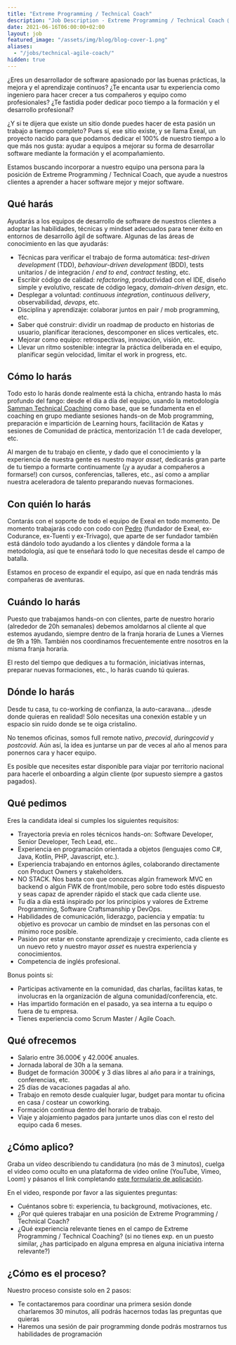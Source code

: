 ```yaml
---
title: "Extreme Programming / Technical Coach"
description: "Job Description - Extreme Programming / Technical Coach @ Exeal (100% remoto, 30h/w, €36−42K)"
date: 2021-06-16T06:00:00+02:00
layout: job
featured_image: "/assets/img/blog/blog-cover-1.png"
aliases:
  - "/jobs/technical-agile-coach/"
hidden: true
---
```


¿Eres un desarrollador de software apasionado por las buenas prácticas, la mejora y el aprendizaje continuos? ¿Te encanta usar tu experiencia como ingeniero para hacer crecer a tus compañeros y equipo como profesionales? ¿Te fastidia poder dedicar poco tiempo a la formación y el desarrollo profesional?

¿Y si te dijera que existe un sitio donde puedes hacer de esta pasión un trabajo a tiempo completo? Pues sí, ese sitio existe, y se llama Exeal, un proyecto nacido para que podamos dedicar el 100% de nuestro tiempo a lo que más nos gusta: ayudar a equipos a mejorar su forma de desarrollar software mediante la formación y el acompañamiento.

Estamos buscando incorporar a nuestro equipo una persona para la posición de Extreme Programming / Technical Coach, que ayude a nuestros clientes a aprender a hacer software mejor y mejor software.

## Qué harás

Ayudarás a los equipos de desarrollo de software de nuestros clientes a adoptar las habilidades, técnicas y mindset adecuados para tener éxito en entornos de desarrollo ágil de software. Algunas de las áreas de conocimiento en las que ayudarás:

- Técnicas para verificar el trabajo de forma automática: _test-driven development_ (TDD), _behaviour-driven development_ (BDD), tests unitarios / de integración / _end to end_, _contract testing_, etc.
- Escribir código de calidad: _refactoring_, productividad con el IDE, diseño simple y evolutivo, rescate de código legacy, _domain-driven design_, etc.
- Desplegar a voluntad: _continuous integration_, _continuous delivery_, observabilidad, _devops_, etc.
- Disciplina y aprendizaje: colaborar juntos en pair / mob programming, etc.
- Saber qué construir: dividir un roadmap de producto en historias de usuario, planificar iteraciones, descomponer en slices verticales, etc.
- Mejorar como equipo: retrospectivas, innovación, visión, etc.
- Llevar un ritmo sostenible: integrar la práctica deliberada en el equipo, planificar según velocidad, limitar el work in progress, etc.

## Cómo lo harás

Todo esto lo harás donde realmente está la chicha, entrando hasta lo más profundo del fango: desde el día a día del equipo, usando la metodología [Samman Technical Coaching](https://www.sammancoaching.org/) como base, que se fundamenta en el coaching en grupo mediante sesiones hands-on de Mob programming, preparación e impartición de Learning hours, facilitación de Katas y sesiones de Comunidad de práctica, mentorización 1:1 de cada developer, etc.

Al margen de tu trabajo en cliente, y dado que el conocimiento y la experiencia de nuestra gente es nuestro mayor _asset_, dedicarás gran parte de tu tiempo a formarte continuamente (¡y a ayudar a compañeros a formarse!) con cursos, conferencias, talleres, etc., así como a ampliar nuestra aceleradora de talento preparando nuevas formaciones.

## Con quién lo harás

Contarás con el soporte de todo el equipo de Exeal en todo momento. De momento trabajarás codo con codo con [Pedro](https://www.linkedin.com/in/ppardalj/) (fundador de Exeal, ex-Codurance, ex-Tuenti y ex-Trivago), que aparte de ser fundador también está dándolo todo ayudando a los clientes y dándole forma a la metodología, así que te enseñará todo lo que necesitas desde el campo de batalla.

Estamos en proceso de expandir el equipo, así que en nada tendrás más compañeras de aventuras.

## Cuándo lo harás

Puesto que trabajamos hands-on con clientes, parte de nuestro horario (alrededor de 20h semanales) debemos amoldarnos al cliente al que estemos ayudando, siempre dentro de la franja horaria de Lunes a Viernes de 9h a 19h. También nos coordinamos frecuentemente entre nosotros en la misma franja horaria.

El resto del tiempo que dediques a tu formación, iniciativas internas, preparar nuevas formaciones, etc., lo harás cuando tú quieras.

## Dónde lo harás

Desde tu casa, tu co-working de confianza, la auto-caravana... ¡desde donde quieras en realidad! Sólo necesitas una conexión estable y un espacio sin ruido donde se te oiga cristalino.

No tenemos oficinas, somos full remote nativo, _precovid_, _duringcovid_ y _postcovid_. Aún así, la idea es juntarse un par de veces al año al menos para ponernos cara y hacer equipo.

Es posible que necesites estar disponible para viajar por territorio nacional para hacerle el onboarding a algún cliente (por supuesto siempre a gastos pagados).

## Qué pedimos

Eres la candidata ideal si cumples los siguientes requisitos:

- Trayectoria previa en roles técnicos hands-on: Software Developer, Senior Developer, Tech Lead, etc..
- Experiencia en programación orientada a objetos (lenguajes como C#, Java, Kotlin, PHP, Javascript, etc.).
- Experiencia trabajando en entornos ágiles, colaborando directamente con Product Owners y stakeholders.
- NO STACK. Nos basta con que conozcas algún framework MVC en backend o algún FWK de front/mobile, pero sobre todo estés dispuesto y seas capaz de aprender rápido el stack que cada cliente use.
- Tu día a día está inspirado por los principios y valores de Extreme Programming, Software Craftsmanship y DevOps.
- Habilidades de comunicación, liderazgo, paciencia y empatía: tu objetivo es provocar un cambio de mindset en las personas con el mínimo roce posible.
- Pasión por estar en constante aprendizaje y crecimiento, cada cliente es un nuevo reto y nuestro mayor _asset_ es nuestra experiencia y conocimientos.
- Competencia de inglés profesional.

Bonus points si:

- Participas activamente en la comunidad, das charlas, facilitas katas, te involucras en la organización de alguna comunidad/conferencia, etc.
- Has impartido formación en el pasado, ya sea interna a tu equipo o fuera de tu empresa.
- Tienes experiencia como Scrum Master / Agile Coach.

## Qué ofrecemos

- Salario entre 36.000€ y 42.000€ anuales.
- Jornada laboral de 30h a la semana.
- Budget de formación 3000€ y 3 días libres al año para ir a trainings, conferencias, etc.
- 25 días de vacaciones pagadas al año.
- Trabajo en remoto desde cualquier lugar, budget para montar tu oficina en casa / costear un coworking.
- Formación continua dentro del horario de trabajo.
- Viaje y alojamiento pagados para juntarte unos días con el resto del equipo cada 6 meses.

## ¿Cómo aplico?

Graba un vídeo describiendo tu candidatura (no más de 3 minutos), cuelga el video como oculto en una plataforma de video online (YouTube, Vimeo, Loom) y pásanos el link completando [este formulario de aplicación](https://docs.google.com/forms/d/e/1FAIpQLSdGMREnMbeNXLQNgbuVDis-fjp8RagRLIl4aJ54oEgDnnS9Ow/viewform).

En el video, responde por favor a las siguientes preguntas:

- Cuéntanos sobre ti: experiencia, tu background, motivaciones, etc.
- ¿Por qué quieres trabajar en una posición de Extreme Programming / Technical Coach?
- ¿Qué experiencia relevante tienes en el campo de Extreme Programming / Technical Coaching? (si no tienes exp. en un puesto similar, ¿has participado en alguna empresa en alguna iniciativa interna relevante?)

## ¿Cómo es el proceso?

Nuestro proceso consiste solo en 2 pasos:

- Te contactaremos para coordinar una primera sesión donde charlaremos 30 minutos, allí podrás hacernos todas las preguntas que quieras
- Haremos una sesión de pair programming donde podrás mostrarnos tus habilidades de programación

